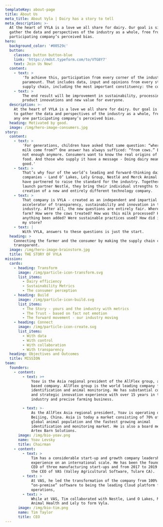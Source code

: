```yaml
---
templateKey: about-page
title: About Us
meta_title: About Vyla | Dairy has a story to tell
meta_description: >-
  At the heart of VYLA is a love we all share for dairy. Our goal is simple: to
  gather the data and perspectives of the industry as a whole, free from any one
  participating company’s perceived bias.
hero:
  background_color: '#00529c'
  button:
    classes: button button-blue
    link: 'https://mdst.typeform.com/to/VTG8Y7'
    text: Join Us Now!
  content:
    - text: >
        'To achieve this, participation from every corner of the industry is
        paramount. That includes data, input and opinions from every step in the
        supply chain, including the most important constituency: the consumer.'
    - text: >
        The end result will be improvement in sustainability, processing,
        product innovations and new value for everyone.
  description: >-
    At the heart of VYLA is a love we all share for dairy. Our goal is simple:
    to gather the data and perspectives of the industry as a whole, free from
    any one participating company’s perceived bias.
  heading: Motivated by good.
  image: /img/hero-image-consumers.jpg
story:
  content:
    - text: >
        'For generations, children have asked that same question: “where does
        milk come from?” One answer has always sufficed: “from cows.” But that’s
        not enough anymore. Consumers want to know the real origins of their
        food. And those who supply it have a message - Doing dairy means doing
        good.'
    - text: >
        That’s why four of the world’s leading and forward-thinking dairy
        companies - Land O’ Lakes, Lely Group, Nestlé and Merck Animal Health -
        have partnered to raise the standard for the industry. Together with
        launch partner Nestlé, they bring their individual strengths to the
        creation of a new and entirely different technology company.
    - text: >
        That company is VYLA - created as an independent and impartial
        accelerator of transparency, sustainability and innovation in the dairy
        industry. After all, the new questions are entirely fair. Where was the
        farm? How were the cows treated? How was this milk processed? Has
        anything been added? Were sustainable practices used? How did it get to
        my store?
    - text: |
        With VYLA, answers to these questions is just the start.
  heading: >
    Connecting the farmer and the consumer by making the supply chain completely
    transparent.
  image: /img/hero-image-brainstorm.jpg
  title: THE STORY OF VYLA
mission:
  cards:
    - heading: Transform
      image: /img/particle-icon-transform.svg
      list_items:
        - Dairy efficiency
        - Sustainability Metrics
        - The consumer perception
    - heading: Build
      image: /img/particle-icon-build.svg
      list_items:
        - The Story - yours and the industry with metrics
        - The Trust - based on fact not emotion
        - The forward movement - our industry moving
    - heading: Connect
      image: /img/particle-icon-create.svg
      list_items:
        - With data
        - With control
        - With collaboration
        - With transparency
  heading: Objectives and Outcomes
  title: MISSION
team:
  founders:
    - content:
        - text: >+
            Yoav is the Asia regional president of the AllFlex group, an US
            based company. AllFlex group is the world leading company for animal
            identification and animal monitoring. He has substantial commercial
            and strategic innovation experience with over 15 years in the dairy
            industry and precise farming business.

        - text: >-
            As the AllFlex Asia regional president, Yoav is operating out of
            Beijing, China. Asia is today a market consisting of 70% of the
            global animal population and the fastest growing animal
            identification and monitoring market. He is also a board member of
            Artex Barn Solutions.
      image: /img/bio-yoav.png
      name: Yoav Levsky
      title: Chairman
    - content:
        - text: >
            Tim has a considerable start-up and growth company leadership
            experience on an international scale. He has been the founder and
            CEO of three manufacturing start-ups and from 2017 to 2019 he was
            the CEO of VAS (Valley Agricultural Software, Tulare CA).
        - text: >
            At VAS, he led the transformation of the company from 100%
            “on-premise” software to being the leading Cloud platform for dairy
            operations,
        - text: >
            While at VAS, Tim collaborated with Nestle, Land O Lakes, Merck
            Animal Health and Lely to form Vyla.
      image: /img/bio-tim.png
      name: Tim Taylor
      title: CEO
---
```


